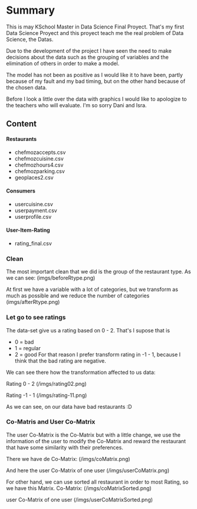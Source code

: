 # Summary

This is may KSchool Master in Data Science Final Proyect.
That's my first Data Science Proyect and this proyect teach me the real problem of Data Science, the Datas.

Due to the development of the project I have seen the need to make decisions about the data such as the grouping of variables and the elimination of others in order to make a model.

The model has not been as positive as I would like it to have been, partly because of my fault and my bad timing, but on the other hand because of the chosen data.

Before I look a little over the data with graphics I would like to apologize to the teachers who will evaluate. I'm so sorry Dani and Isra.

## Content
#### Restaurants

* chefmozaccepts.csv
* chefmozcuisine.csv
* chefmozhours4.csv
* chefmozparking.csv
* geoplaces2.csv

#### Consumers

* usercuisine.csv
* userpayment.csv
* userprofile.csv

#### User-Item-Rating

* rating_final.csv



### Clean

The most important clean that we did is the group of the restaurant type.
As we can see:
(imgs/beforeRtype.png)

At first we have a variable with a lot of categories, but we transform as much as possible and we reduce the number of categories
(imgs/afterRtype.png)

### Let go to see ratings

The data-set give us a rating based on 0 - 2. That's I supose that is
* 0 = bad
* 1 = regular
* 2 = good
For that reason I prefer transform rating in -1 - 1, because I think that the bad rating are negative.

We can see there how the transformation affected to us data:

Rating 0 - 2
(/imgs/rating02.png)

Rating -1 - 1
(/imgs/rating-11.png)

As we can see, on our data have bad restaurants :D 

### Co-Matris and User Co-Matrix

The user Co-Matrix is the Co-Matrix but with a little change, we use the information of the user to modify the Co-Matrix and reward the restaurant that have some similarity with their preferences.

There we have de Co-Matrix:
(/imgs/coMatrix.png)

And here the user Co-Matrix of one user
(/imgs/userCoMatrix.png)


For other hand, we can use sorted all restaurant in order to most Rating, so we have this Matrix.
Co-Matrix:
(/imgs/coMatrixSorted.png)

user Co-Matrix of one user
(/imgs/userCoMatrixSorted.png)

